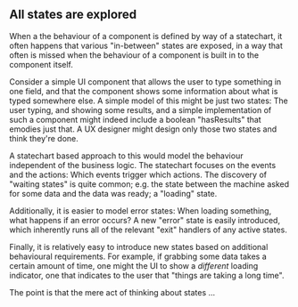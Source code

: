 ## All states are explored

When a the behaviour of a component is defined by way of a statechart, it often happens that various "in-between" states are exposed, in a way that often is missed when the behaviour of a component is built in to the component itself.

Consider a simple UI component that allows the user to type something in one field, and that the component shows some information about what is typed somewhere else.  A simple model of this might be just two states: The user typing, and showing some results, and a simple implementation of such a component might indeed include a boolean "hasResults" that emodies just that.  A UX designer might design only those two states and think they're done.

A statechart based approach to this would model the behaviour independent of the business logic.  The statechart focuses on the events and the actions: Which events trigger which actions.  The discovery of "waiting states" is quite common; e.g. the state between the machine asked for some data and the data was ready; a "loading" state.

Additionally, it is easier to model error states: When loading something, what happens if an error occurs?  A new "error" state is easily introduced, which inherently runs all of the relevant "exit" handlers of any active states.

Finally, it is relatively easy to introduce new states based on additional behavioural requirements. For example, if grabbing some data takes a certain amount of time, one might the UI to show a _different_ loading indicator, one that indicates to the user that "things are taking a long time".

The point is that the mere act of thinking about states ...
